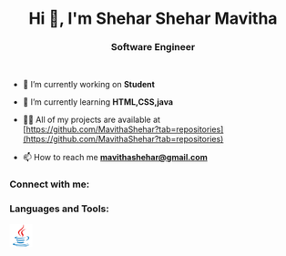 <h1 align="center">Hi 👋, I'm Shehar Shehar Mavitha</h1>
<h3 align="center">Software Engineer</h3>
<image = srs"https://www.google.com/search?q=web+diwalopmant&tbm=isch&ved=2ahUKEwi5gbCpvdv_AhXAu2MGHQnBC1QQ2-cCegQIABAA&oq=web+diwalopmant&gs_lcp=CgNpbWcQAzoECCMQJzoHCAAQigUQQzoFCAAQgAQ6BggAEAcQHjoGCAAQCBAeOgYIABAFEB5Q5QVY-DVggDxoAHAAeAGAAdkBiAG0GJIBBjAuMTQuM5gBAKABAaoBC2d3cy13aXotaW1nwAEB&sclient=img&ei=A6iWZPnzEMD3juMPiYKvoAU&bih=623&biw=1366&rlz=1C1GCEC_enLK1022LK1022#imgrc=-X3tNESU2SGI_M">

- 🔭 I’m currently working on **Student**

- 🌱 I’m currently learning **HTML,CSS,java**

- 👨‍💻 All of my projects are available at [https://github.com/MavithaShehar?tab=repositories](https://github.com/MavithaShehar?tab=repositories)

- 📫 How to reach me **mavithashehar@gmail.com**

<h3 align="left">Connect with me:</h3>
<p align="left">
</p>

<h3 align="left">Languages and Tools:</h3>
<p align="left"> <a href="https://www.java.com" target="_blank" rel="noreferrer"> <img src="https://raw.githubusercontent.com/devicons/devicon/master/icons/java/java-original.svg" alt="java" width="40" height="40"/> </a> </p>
